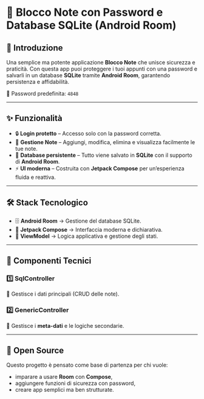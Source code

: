 # 📝 Blocco Note con Password e Database SQLite (Android Room)

## 🚀 Introduzione

Una semplice ma potente applicazione **Blocco Note** che unisce sicurezza e praticità.
Con questa app puoi proteggere i tuoi appunti con una password e salvarli in un database **SQLite** tramite **Android Room**, garantendo persistenza e affidabilità.

🔑 Password predefinita: `4848`

---

## ✨ Funzionalità

* 🔒 **Login protetto** – Accesso solo con la password corretta.
* 📝 **Gestione Note** – Aggiungi, modifica, elimina e visualizza facilmente le tue note.
* 💾 **Database persistente** – Tutto viene salvato in **SQLite** con il supporto di **Android Room**.
* ⚡ **UI moderna** – Costruita con **Jetpack Compose** per un’esperienza fluida e reattiva.

---

## 🛠️ Stack Tecnologico

* 🗄️ **Android Room** → Gestione del database SQLite.
* 🎨 **Jetpack Compose** → Interfaccia moderna e dichiarativa.
* 🧠 **ViewModel** → Logica applicativa e gestione degli stati.

---

## 📂 Componenti Tecnici

### 1️⃣ **SqlController**

📌 Gestisce i dati principali (CRUD delle note).

### 2️⃣ **GenericController**

📌 Gestisce i **meta-dati** e le logiche secondarie.

---

## 🌟 Open Source

Questo progetto è pensato come base di partenza per chi vuole:

* imparare a usare **Room** con **Compose**,
* aggiungere funzioni di sicurezza con password,
* creare app semplici ma ben strutturate.
